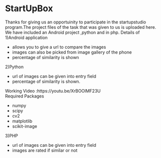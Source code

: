 # StartUpBox
Thanks for giving us an opportuinity to participate in the startupstudio program.The project files of the task that was given to us is uploaded here. We have included an Android project ,python and in php. Details of 
<br>1)Android application

<ul>
<li>allows you to give a url to compare the images</li>
<li>images can also be picked from image gallery of the phone</li>
<li>percentage of similarity is shown</ul>
2)Python
<ul>
<li>url of images can be given into entry field</li>
<li>percentage of similarity is shown.</li></ul>
Working Video :https://youtu.be/XrBOOlMF23U
<br>Required Packages 

<ul><li>numpy</li>
    <li>scipy</li>
    <li>cv2</li>
    <li>matplotlib</li>
    <li>scikit-image</li>
</ul>
3)PHP
<ul>
<li>url of images can be given into entry field</li>
<li>images are rated if similar or not</li></ul>
